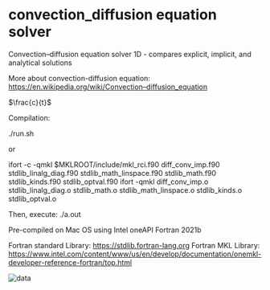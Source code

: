 # convection_diffusion equation solver
Convection–diffusion equation solver 1D - compares explicit, implicit, and analytical solutions

More about convection-diffusion equation:
https://en.wikipedia.org/wiki/Convection–diffusion_equation 

$\frac{c}{t}$

Compilation: 

./run.sh

or 

ifort -c -qmkl $MKLROOT/include/mkl_rci.f90 diff_conv_imp.f90 stdlib_linalg_diag.f90 stdlib_math_linspace.f90 stdlib_math.f90 stdlib_kinds.f90 stdlib_optval.f90
ifort -qmkl diff_conv_imp.o stdlib_linalg_diag.o stdlib_math.o stdlib_math_linspace.o stdlib_kinds.o stdlib_optval.o

Then, execute: ./a.out

Pre-compiled on Mac OS using Intel oneAPI Fortran 2021b

Fortran standard Library: https://stdlib.fortran-lang.org
Fortran MKL Library: https://www.intel.com/content/www/us/en/develop/documentation/onemkl-developer-reference-fortran/top.html 


![data](https://user-images.githubusercontent.com/11892854/165896367-37355c9f-a0fe-4d13-8ec0-dbe0b0c215ce.png)




